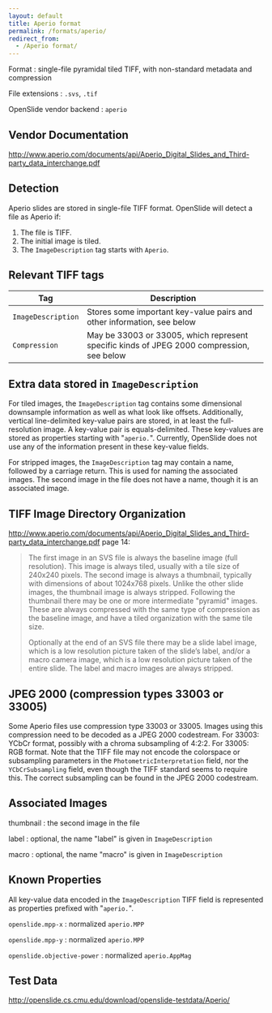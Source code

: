 ```yaml
---
layout: default
title: Aperio format
permalink: /formats/aperio/
redirect_from:
  - /Aperio format/
---
```


Format
: single-file pyramidal tiled TIFF, with non-standard metadata and compression

File extensions
: `.svs`, `.tif`

OpenSlide vendor backend
: `aperio`


Vendor Documentation
--------------------

<http://www.aperio.com/documents/api/Aperio_Digital_Slides_and_Third-party_data_interchange.pdf>


Detection
---------

Aperio slides are stored in single-file TIFF format. OpenSlide will detect a file as Aperio if:

 1. The file is TIFF.
 2. The initial image is tiled.
 3. The `ImageDescription` tag starts with `Aperio`.


Relevant TIFF tags
------------------

Tag                 | Description                    |
--------------------|--------------------------------|
`ImageDescription`|Stores some important key-value pairs and other information, see below|
`Compression`|May be 33003 or 33005, which represent specific kinds of JPEG 2000 compression, see below|


Extra data stored in `ImageDescription`
---------------------------------------

For tiled images, the `ImageDescription` tag contains some dimensional
downsample information as well as what look like
offsets. Additionally, vertical line-delimited key-value pairs are
stored, in at least the full-resolution image. A key-value pair is
equals-delimited. These key-values are stored as properties starting
with "`aperio.`". Currently, OpenSlide does not use any of the
information present in these key-value fields.

For stripped images, the `ImageDescription` tag may contain a name,
followed by a carriage return. This is used for naming the associated
images. The second image in the file does not have a name, though it
is an associated image.

TIFF Image Directory Organization
---------------------------------

<http://www.aperio.com/documents/api/Aperio_Digital_Slides_and_Third-party_data_interchange.pdf>
page 14:

> The first image in an SVS file is always the baseline image (full
> resolution). This image is always tiled, usually with a tile size
> of 240x240 pixels. The second image is always a thumbnail,
> typically with dimensions of about 1024x768 pixels. Unlike the
> other slide images, the thumbnail image is always
> stripped. Following the thumbnail there may be one or more
> intermediate "pyramid" images. These are always compressed with
> the same type of compression as the baseline image, and have a
> tiled organization with the same tile size.
>
> Optionally at the end of an SVS file there may be a slide label
> image, which is a low resolution picture taken of the slide’s
> label, and/or a macro camera image, which is a low resolution
> picture taken of the entire slide. The label and macro images are
> always stripped.


JPEG 2000 (compression types 33003 or 33005)
--------------------------------------------

Some Aperio files use compression type 33003 or 33005. Images using
this compression need to be decoded as a JPEG 2000 codestream. For
33003: YCbCr format, possibly with a chroma subsampling of 4:2:2. For
33005: RGB format. Note that the TIFF file may not encode the
colorspace or subsampling parameters in the
`PhotometricInterpretation` field, nor the `YCbCrSubsampling` field,
even though the TIFF standard seems to require this. The correct
subsampling can be found in the JPEG 2000 codestream.

Associated Images
-----------------
thumbnail
: the second image in the file

label
: optional, the name "label" is given in `ImageDescription`

macro
: optional, the name "macro" is given in `ImageDescription`


Known Properties
----------------

All key-value data encoded in the `ImageDescription` TIFF field is
represented as properties prefixed with "`aperio.`".

`openslide.mpp-x`
: normalized `aperio.MPP`

`openslide.mpp-y`
: normalized `aperio.MPP`

`openslide.objective-power`
: normalized `aperio.AppMag`


Test Data
---------

<http://openslide.cs.cmu.edu/download/openslide-testdata/Aperio/>
